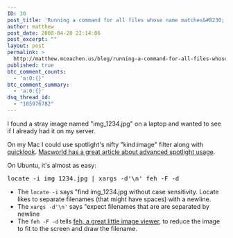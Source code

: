 ```yaml
---
ID: 30
post_title: 'Running a command for all files whose name matches&#8230;'
author: matthew
post_date: 2008-04-20 22:14:06
post_excerpt: ""
layout: post
permalink: >
  http://matthew.mceachen.us/blog/running-a-command-for-all-files-whose-name-matches-30.html
published: true
btc_comment_counts:
  - 'a:0:{}'
btc_comment_summary:
  - 'a:0:{}'
dsq_thread_id:
  - "185976782"
---
```

I found a stray image named "img_1234.jpg" on a laptop and wanted to see if I already had it on my server.

On my Mac I could use spotlight's nifty "kind:image" filter along with <a href="http://www.apple.com/macosx/features/quicklook.html">quicklook</a>. <a href="http://www.macworld.com/article/132788/2008/04/spotlight2.html">Macworld has a great article about advanced spotlight usage</a>. 

On Ubuntu, it's almost as easy:

<pre>locate -i img_1234.jpg | xargs -d'\n' feh -F -d</pre>

<ul>
	<li>The <code>locate -i</code> says "find img_1234.jpg without case sensitivity. Locate likes to separate filenames (that might have spaces) with a newline.</li>
	<li>The <code>xargs -d'\n'</code> says "expect filenames that are are separated by newline</li>
	<li>The <code>feh -F -d</code> tells <a href="http://linuxbrit.co.uk/feh/">feh, a great little image viewer</a>, to reduce the image to fit to the screen and draw the filename.</li>
</ul>